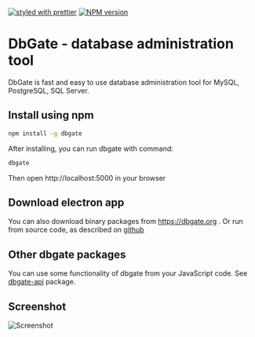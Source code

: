 [![styled with prettier](https://img.shields.io/badge/styled_with-prettier-ff69b4.svg)](https://github.com/prettier/prettier)
[![NPM version](https://img.shields.io/npm/v/dbgate.svg)](https://www.npmjs.com/package/dbgate)

# DbGate - database administration tool
DbGate is fast and easy to use database administration tool for MySQL, PostgreSQL, SQL Server.

## Install using npm
```sh
npm install -g dbgate
```

After installing, you can run dbgate with command:
```sh
dbgate
```

Then open http://localhost:5000 in your browser

## Download electron app
You can also download binary packages from https://dbgate.org . Or run from source code, as described on [github](https://github.com/dbgate/dbgate)

## Other dbgate packages
You can use some functionality of dbgate from your JavaScript code. See [dbgate-api](https://npmjs.com/dbgate-api) package.

## Screenshot

![Screenshot](https://raw.githubusercontent.com/dbgate/dbgate/master/screenshot.png)
